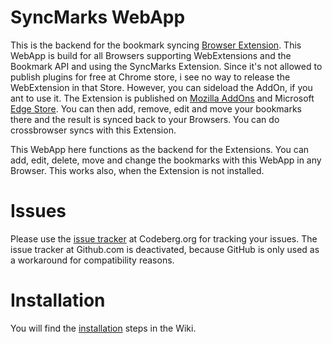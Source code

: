 # SyncMarks WebApp
This is the backend for the bookmark syncing [Browser Extension](/Offerel/SyncMarks-Extension). This WebApp is build for all Browsers supporting WebExtensions and the Bookmark API and using the SyncMarks Extension. Since it's not allowed to publish plugins for free at Chrome store, i see no way to release the WebExtension in that Store. However, you can sideload the AddOn, if you ant to use it. The Extension is published on [Mozilla AddOns](https://addons.mozilla.org/firefox/addon/syncmarks/) and Microsoft [Edge Store](https://microsoftedge.microsoft.com/addons/detail/ffobakhdlfhmnnkmimkbnbmnplihhphg). You can then add, remove, edit and move your bookmarks there and the result is synced back to your Browsers. You can do crossbrowser syncs with this Extension. 

This WebApp here functions as the backend for the Extensions. You can add, edit, delete, move and change the bookmarks with this WebApp in any Browser. This works also, when the Extension is not installed.

# Issues
Please use the [issue tracker](https://codeberg.org/Offerel/SyncMarks-Webapp/issues) at Codeberg.org for tracking your issues. The issue tracker at Github.com is deactivated, because GitHub is only used as a workaround for compatibility reasons.

# Installation
You will find the [installation](../../../wiki/) steps in the Wiki.